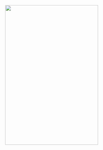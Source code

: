 
<img src="https://user-images.githubusercontent.com/47283850/158058415-d2fa9cbe-2648-4356-bd1f-793a13fa791d.gif" width="300" height="450">
